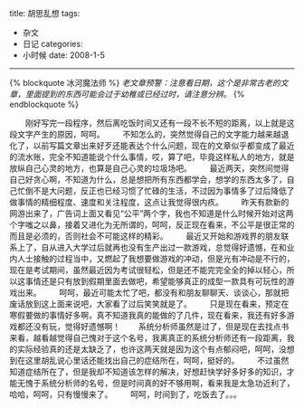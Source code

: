 title: 胡思乱想
tags:
- 杂文
- 日记
categories:
- 小时候
date: 2008-1-5
---

{% blockquote 冰河魔法师 %}
*老文章预警：注意看日期，这个是非常古老的文章，里面提到的东西可能会过于幼稚或已经过时，请注意分辨。*
{% endblockquote %}

　　刚好写完一段程序，然后离吃饭时间又还有一段不长不短的距离，以上就是这段文字产生的原因，呵呵。
　　不知怎么的，突然觉得自己的文字能力越来越退化了，以前写篇文章出来好歹还能表达个什么问题，现在的文章似乎都变成了最近的流水账，完全不知道能说个什么事情，哎，算了吧，毕竟这样私人的地方，就是放纵自己心灵的地方，也算是自己心灵的垃圾场吧。
　　最近两天，突然间觉得自己好贪心啊，不知道为什么，总是想把所有东西都学会，想学的东西太多了，自己忙倒不是大问题，反正也已经习惯了忙碌的生活，不过因为事情多了过后降低了做事情的精细程度、速度和关注程度，这点让我觉得很内疚。
　　昨天有款新的网游出来了，广告词上面又看见“公平”两个字，我也不知道是什么时候开始对这两个字嗤之以鼻，接着又进化为无所谓的，呵呵，反正现在看来，不公平是很正常的而且是必须的，否则社会不可能这样的精彩。
　　最近又开始和游戏界的朋友联系上了，自从进入大学过后就再也没有生产出过一款游戏，总觉得好遗憾，在和业内人士接触的过程当中，又燃起了我想要做游戏的冲动，但是光有冲动是不行的，现在是考试期间，虽然最近因为考试很轻松，但是还不能完完全全的掉以轻心，所以这事情还是只有放到假期里面去做吧，希望能够真正的成型一款具有可玩性的游戏出来。
　　呵呵，最近可能太忙了吧，都没有和朋友聊聊天、谈谈心，那就把废话放到这上面来说吧，大家看了过后笑笑就是了。
　　只是现在看来，预定在寒假要做的事情好多啊，真不知道我真的能做的了几件，现在看来，我还有好多游戏都还没有玩，觉得好遗憾啊！
　　系统分析师虽然是过了，但是现在去找点书来看，越看越觉得自己愧对于这个名号，我离真正的系统分析师还有一段距离，我的实际经验真的还是太缺乏了，也许这两天就是因为这个有点郁闷吧，呵呵，没想到在这里胡乱说心里话还能找出自己的症结所在，呵呵，挺好的。
　　不过虽然知道症结所在了，但是我却不知道该怎样的解决，好想赶快学好多好多的知识，才能无愧于系统分析师的名号，但是时间真的好不够用啊，看来我是太急功近利了，哈哈，呵呵，只有慢慢来了。
　　呵呵，时间到了，吃饭去了。。。
